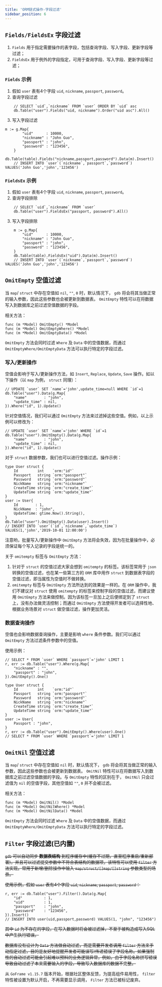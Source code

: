 ```yaml
---
title: 'ORM链式操作-字段过滤'
sidebar_position: 6
---
```


## `Fields/FieldsEx` 字段过滤

1. `Fields` 用于指定需要操作的表字段，包括查询字段、写入字段、更新字段等过滤；
2. `FieldsEx` 用于例外的字段指定，可用于查询字段、写入字段、更新字段等过滤；

### `Fields` 示例

1. 假如 `user` 表有4个字段 `uid`, `nickname`, `passport`, `password`。
2. 查询字段过滤









```
    // SELECT `uid`,`nickname` FROM `user` ORDER BY `uid` asc
    db.Table("user").Fields("uid, nickname").Order("uid asc").All()
```

3. 写入字段过滤









```
m := g.Map{
        "uid"      : 10000,
        "nickname" : "John Guo",
        "passport" : "john",
        "password" : "123456",
    }
    db.Table(table).Fields("nickname,passport,password").Data(m).Insert()
    // INSERT INTO `user`(`nickname`,`passport`,`password`) VALUES('John Guo','john','123456')
```


### `FieldsEx` 示例

1. 假如 `user` 表有4个字段 `uid`, `nickname`, `passport`, `password`。
2. 查询字段排除









```
    // SELECT `uid`,`nickname` FROM `user`
    db.Table("user").FieldsEx("passport, password").All()
```

3. 写入字段排除









```
    m := g.Map{
        "uid"      : 10000,
        "nickname" : "John Guo",
        "passport" : "john",
        "password" : "123456",
    }
    db.Table(table).FieldsEx("uid").Data(m).Insert()
    // INSERT INTO `user`(`nickname`,`passport`,`password`) VALUES('John Guo','john','123456')
```


## `OmitEmpty` 空值过滤

当 `map`/ `struct` 中存在空值如 `nil`, `""`, `0` 时，默认情况下， `gdb` 将会将其当做正常的输入参数，因此这些参数也会被更新到数据表。 `OmitEmpty` 特性可以在将数据写入到数据库之前过滤空值数据的字段。

相关方法：

```
func (m *Model) OmitEmpty() *Model
func (m *Model) OmitEmptyWhere() *Model
func (m *Model) OmitEmptyData() *Model
```

`OmitEmpty` 方法会同时过滤 `Where` 及 `Data` 中的空值数据，而通过 `OmitEmptyWhere/OmitEmptyData` 方法可以执行特定的字段过滤。

### 写入/更新操作

空值会影响于写入/更新操作方法，如 `Insert`, `Replace`, `Update`, `Save` 操作。如以下操作（以 `map` 为例， `struct` 同理）：

```
// UPDATE `user` SET `name`='john',update_time=null WHERE `id`=1
db.Table("user").Data(g.Map{
    "name"        : "john",
    "update_time" : nil,
}).Where("id", 1).Update()
```

针对空值情况，我们可以通过 `OmitEmpty` 方法来过滤掉这些空值。例如，以上示例可以修改为：

```
// UPDATE `user` SET `name`='john' WHERE `id`=1
db.Table("user").OmitEmpty().Data(g.Map{
    "name"        : "john",
    "update_time" : nil,
}).Where("id", 1).Update()
```

对于 `struct` 数据参数，我们也可以进行空值过滤。操作示例：

```
type User struct {
    Id         int    `orm:"id"`
    Passport   string `orm:"passport"`
    Password   string `orm:"password"`
    NickName   string `orm:"nickname"`
    CreateTime string `orm:"create_time"`
    UpdateTime string `orm:"update_time"`
}
user := User{
    Id        : 1,
    NickName  : "john",
    UpdateTime: gtime.Now().String(),
}
db.Table("user").OmitEmpty().Data(user).Insert()
// INSERT INTO `user`(`id`,`nickname`,`update_time`) VALUES(1,'john','2019-10-01 12:00:00')
```

注意哟，批量写入/更新操作中 `OmitEmpty` 方法将会失效，因为在批量操作中，必须保证每个写入记录的字段是统一的。

关于 `omitempty` 标签与 `OmitEmpty` 方法：

1. 针对于 `struct` 的空值过滤大家会想到 `omitempty` 的标签。该标签常用于 `json` 转换的空值过滤，也在某一些第三方的 `ORM` 库中用作 `struct` 到数据表字段的空值过滤，即当属性为空值时不做转换。
2. `omitempty` 标签与 `OmitEmpty` 方法所达到的效果是一样的。在 `ORM` 操作中，我们不建议对 `struct` 使用 `omitempty` 的标签来控制字段的空值过滤，而建议使用 `OmitEmpty` 方法来做控制。因为该标签一旦加上之后便绑定到了 `struct` 上，没有办法做灵活控制；而通过 `OmitEmpty` 方法使得开发者可以选择性地、根据业务场景对 `struct` 做空值过滤，操作更加灵活。

### 数据查询操作

空值也会影响数据查询操作，主要是影响 `where` 条件参数。我们可以通过 `OmitEmpty` 方法过滤条件参数中的空值。

使用示例：

```
// SELECT * FROM `user` WHERE `passport`='john' LIMIT 1
r, err := db.Table("user").Where(g.Map{
    "nickname" : "",
    "passport" : "john",
}).OmitEmpty().One()
```

```
type User struct {
    Id         int    `orm:"id"`
    Passport   string `orm:"passport"`
    Password   string `orm:"password"`
    NickName   string `orm:"nickname"`
    CreateTime string `orm:"create_time"`
    UpdateTime string `orm:"update_time"`
}
user := User{
    Passport : "john",
}
r, err := db.Table("user").OmitEmpty().Where(user).One()
// SELECT * FROM `user` WHERE `passport`='john' LIMIT 1
```

## `OmitNil` 空值过滤

当 `map`/ `struct` 中存在空值如 `nil` 时，默认情况下， `gdb` 将会将其当做正常的输入参数，因此这些参数也会被更新到数据表。 `OmitNil` 特性可以在将数据写入到数据库之前过滤空值数据的字段。与 `OmitEmpty` 特性的区别在于， `OmitNil` 只会过滤值为 `nil` 的空值字段，其他空值如 `""`, `0` 并不会被过滤。

相关方法：

```
func (m *Model) OmitNil() *Model
func (m *Model) OmitNilWhere() *Model
func (m *Model) OmitNilData() *Model
```

`OmitEmpty` 方法会同时过滤 `Where` 及 `Data` 中的空值数据，而通过 `OmitEmptyWhere/OmitEmptyData` 方法可以执行特定的字段过滤。

## `Filter` 字段过滤(已内置)

~~`gdb` 可以自动同步 **数据表结构** 到程序缓存中(缓存不过期，直至程序重启/重新部署)，并且可以过滤提交参数中不符合表结构的数据项，该特性可以使用 `Filter` 方法实现。常用于新增/删除操作中输入 `map/struct/[]map/[]string` 参数类型的场景。~~

~~使用示例，假如 `user` 表有4个字段 `uid`, `nickname`, `passport`, `password`：~~

```
r, err := db.Table("user").Filter().Data(g.Map{
    "id"          : 1,
    "uid"         : 1,
    "passport"    : "john",
    "password"    : "123456",
}).Insert()
// INSERT INTO user(uid,passport,password) VALUES(1, "john", "123456")
```

~~其中 `id` 为不存在的字段，在写入数据时将会被过滤掉，不至于被构造成写入SQL中产生执行错误。~~

~~数据库没有设计为 `Data` 方法做自动过滤，而是需要开发者调用 `Filter` 方法来手动指定过滤，目的是友好地提醒开发者可能误写/传递错误了字段名称。如果强制性的自动过滤可能会引起难以预料的业务逻辑异常，例如，由于字段名称拼写错误导致自动过滤了本来需要输入的字段，导致写入数据库的数据不完整。~~

从 `GoFrame v1.15.7` 版本开始，根据社区整体反馈，为提高组件易用性， `filter` 特性被设置为默认开启，不再需要显示调用， `Filter` 方法已被标记废弃。